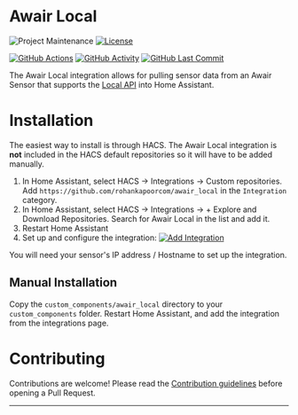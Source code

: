 # Awair Local
![Project Maintenance][maintenance-shield]
[![License][license-shield]](LICENSE.md)

[![GitHub Actions][actions-shield]][actions]
[![GitHub Activity][commits-shield]][commits]
[![GitHub Last Commit][last-commit-shield]][commits]


The Awair Local integration allows for pulling sensor data from an Awair Sensor that supports the [Local API](https://support.getawair.com/hc/en-us/articles/360049221014-Awair-Element-Local-API-Feature#h_01F40FK1R9A5GJ86Z3N6PGWCWS) into Home Assistant.

# Installation

The easiest way to install is through HACS. The Awair Local integration is **not** included in the HACS default repositories so it will have to be added manually.

1. In Home Assistant, select HACS -> Integrations -> Custom repositories. Add `https://github.com/rohankapoorcom/awair_local` in the `Integration` category.
2. In Home Assistant, select HACS -> Integrations -> + Explore and Download Repositories. Search for Awair Local in the list and add it.
3. Restart Home Assistant
4. Set up and configure the integration: [![Add Integration](https://my.home-assistant.io/badges/config_flow_start.svg)](https://my.home-assistant.io/redirect/config_flow_start/?domain=awair_local)

You will need your sensor's IP address / Hostname to set up the integration.

## Manual Installation

Copy the `custom_components/awair_local` directory to your `custom_components` folder. Restart Home Assistant, and add the integration from the integrations page.

# Contributing
Contributions are welcome! Please read the [Contribution guidelines](CONTRIBUTING.md) before opening a Pull Request.

***

[commits-shield]: https://img.shields.io/github/commit-activity/y/rohankapoorcom/awair_local.svg
[commits]: https://github.com/rohankapoorcom/awair_local/commits/master
[actions-shield]: https://github.com/rohankapoorcom/awair_local/actions/workflows/push.yml/badge.svg
[actions]: https://github.com/rohankapoorcom/awair_local/actions
[home-assistant]: https://home-assistant.io
[issue]: https://github.com/rohankapoorcom/awair_local/issues
[license-shield]: https://img.shields.io/github/license/rohankapoorcom/awair_local.svg
[maintenance-shield]: https://img.shields.io/maintenance/yes/2022.svg
[last-commit-shield]: https://img.shields.io/github/last-commit/rohankapoorcom/awair_local.svg
